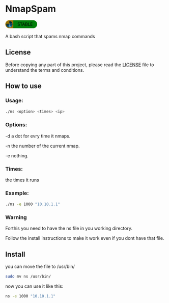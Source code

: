 # NmapSpam

[<img alt="Status" src="https://raw.githubusercontent.com/Orbinuity/.github/main/status/stable.png" width="100" height="25">](https://orbinuity.github.io/Orbinuity/statusIcons.html)

A bash script that spams nmap commands

## License

Before copying any part of this project, please read the [LICENSE](./LICENSE) file to understand the terms and conditions.

## How to use

### Usage:
```bash
./ns <option> <times> <ip>
```


### Options:

-d a dot for evry time it nmaps.

-n the number of the current nmap.

-e nothing.

### Times:

the times it runs

### Example:
```bash
./ns -e 1000 "10.10.1.1"
```

### Warning

Forthis you need to have the ns file in you working directory.

Follow the install instructions to make it work even if you dont have that file.

## Install

you can move the file to /usr/bin/

```bash
sudo mv ns /usr/bin/
```

now you can use it like this:
```bash
ns -e 1000 "10.10.1.1"
```